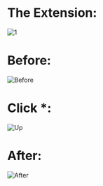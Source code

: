 # The Extension:
![1](https://user-images.githubusercontent.com/104452787/212383121-d93459f2-6b73-4db2-955e-5e2e57959640.png)

# Before:
![Before](https://user-images.githubusercontent.com/104452787/212383675-5dbda411-de82-498c-8f96-7440acb35aff.png)

# Click *:
![Up](https://user-images.githubusercontent.com/104452787/212384996-54d68bd1-c673-4ae6-b71d-a7dc277f8296.png)

# After:
![After](https://user-images.githubusercontent.com/104452787/212383925-7c6185fc-68cd-43cf-a033-5af75c3633d8.png)
